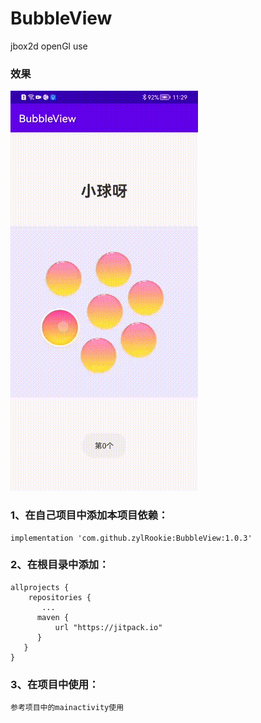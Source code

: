# BubbleView
jbox2d openGl use

### 效果

![](screenshot/imageShow.gif)

### 1、在自己项目中添加本项目依赖：

    implementation 'com.github.zylRookie:BubbleView:1.0.3'

### 2、在根目录中添加：

    allprojects {
        repositories {
           ...
          maven {
              url "https://jitpack.io"
          }
       }
    }
  
 ### 3、在项目中使用：
  
    参考项目中的mainactivity使用
